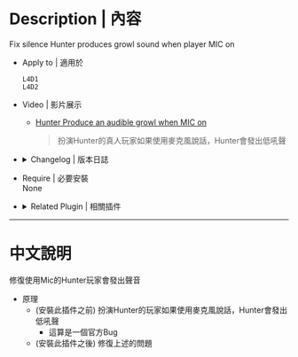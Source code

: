 # Description | 內容
Fix silence Hunter produces growl sound when player MIC on

* Apply to | 適用於
	```
	L4D1
	L4D2
	```

* Video | 影片展示
    * [Hunter Produce an audible growl when MIC on](https://www.youtube.com/watch?v=L7x_x6dc1-Y&t=120s)
        > 扮演Hunter的真人玩家如果使用麥克風說話，Hunter會發出低吼聲

* <details><summary>Changelog | 版本日誌</summary>

	* v1.5 (2025-5-5)
		* Support L4D1

	* v1.3 (2023-7-27)
		* Initial Release
</details>

* Require | 必要安裝
<br/>None

* <details><summary>Related Plugin | 相關插件</summary>

	1. [huntercrouchsound](/huntercrouchsound): Forces silent but crouched hunters to emitt sounds
		> 強制蹲下安靜的Hunter發出聲音
</details>

- - - -
# 中文說明
修復使用Mic的Hunter玩家會發出聲音

* 原理
    * (安裝此插件之前) 扮演Hunter的玩家如果使用麥克風說話，Hunter會發出低吼聲
      * 這算是一個官方Bug
	* (安裝此插件之後) 修復上述的問題
